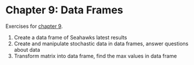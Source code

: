 # Chapter 9: Data Frames
Exercises for [chapter 9](https://info201.github.io/dataframes.html).

1. Create a data frame of Seahawks latest results
2. Create and manipulate stochastic data in data frames, answer
   questions about data
3. Transform matrix into data frame, find the max values in data frame
